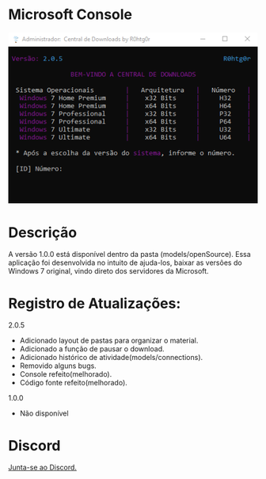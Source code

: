 # Microsoft Console
<img src="images/delete.png"></img>

# Descrição
A versão 1.0.0 está disponível dentro da pasta (models/openSource).
Essa aplicação foi desenvolvida no intuito de ajuda-los, baixar as versões do Windows 7 original, vindo direto dos servidores da Microsoft.


# Registro de Atualizações:
2.0.5
  * Adicionado layout de pastas para organizar o material.
  * Adicionado a função de pausar o download.
  * Adicionado histórico de atividade(models/connections).
  * Removido alguns bugs.
  * Console refeito(melhorado).
  * Código fonte refeito(melhorado).
  
1.0.0
  * Não disponível
  
# Discord
<a href="https://discord.gg/CHsnjZB3Ec" target="_blank">Junta-se ao Discord.</a>
 
